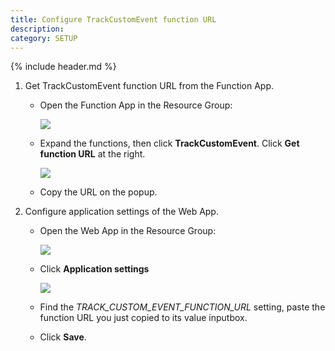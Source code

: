 ```yaml
---
title: Configure TrackCustomEvent function URL
description:
category: SETUP
---
```


{% include header.md %}

1. Get TrackCustomEvent function URL from the Function App.

   - Open the Function App in the Resource Group:

     ![]({{site.baseurl}}/img/function-app.png)

   - Expand the functions, then click **TrackCustomEvent**. Click **Get function URL** at the right.

     ![]({{site.baseurl}}/img/function-app-url.png)

   - Copy the URL on the popup.

2. Configure application settings of the Web App.

   - Open the Web App in the Resource Group:

     ![]({{site.baseurl}}/img/web-app.png)

   - Click **Application settings**

     ![]({{site.baseurl}}/img/web-app-settings.png)

   - Find the *TRACK_CUSTOM_EVENT_FUNCTION_URL* setting, paste the function URL you just copied to its value inputbox.

   - Click **Save**.